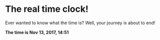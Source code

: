 # The real time clock!

Ever wanted to know what the time is? Well, your journey is about to end!

**The time is Nov 13, 2017, 14:51**
